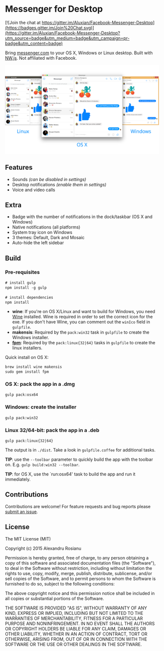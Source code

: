 # Messenger for Desktop

[![Join the chat at https://gitter.im/Aluxian/Facebook-Messenger-Desktop](https://badges.gitter.im/Join%20Chat.svg)](https://gitter.im/Aluxian/Facebook-Messenger-Desktop?utm_source=badge&utm_medium=badge&utm_campaign=pr-badge&utm_content=badge)

Bring [messenger.com](https://messenger.com) to your OS X, Windows or Linux desktop. Built with [NW.js](http://nwjs.io/). Not affiliated with Facebook.

![Cross-platform screenshot](screenshot.png)

## Features

* Sounds *(can be disabled in settings)*
* Desktop notifications *(enable them in settings)*
* Voice and video calls

## Extra

* Badge with the number of notifications in the dock/taskbar (OS X and Windows)
* Native notifications (all platforms)
* System tray icon on Windows
* 3 themes: Default, Dark and Mosaic
* Auto-hide the left sidebar

## Build

### Pre-requisites

    # install gulp
    npm install -g gulp

    # install dependencies
    npm install

* **wine**: If you're on OS X/Linux and want to build for Windows, you need [Wine](http://winehq.org/) installed. Wine is required in order
to set the correct icon for the exe. If you don't have Wine, you can comment out the `winIco` field in `gulpfile`.
* **makensis**: Required by the `pack:win32` task in `gulpfile` to create the Windows installer.
* [**fpm**](https://github.com/jordansissel/fpm): Required by the `pack:linux{32|64}` tasks in `gulpfile` to create the linux installers.

Quick install on OS X:

    brew install wine makensis
    sudo gem install fpm

### OS X: pack the app in a .dmg

    gulp pack:osx64

### Windows: create the installer

    gulp pack:win32

### Linux 32/64-bit: pack the app in a .deb

    gulp pack:linux{32|64}

The output is in `./dist`. Take a look in `gulpfile.coffee` for additional tasks.

**TIP**: use the `--toolbar` parameter to quickly build the app with the toolbar on. E.g. `gulp build:win32 --toolbar`.

**TIP**: for OS X, use the `run:osx64' task to build the app and run it immediately.

## Contributions

Contributions are welcome! For feature requests and bug reports please [submit an issue](https://github.com/Aluxian/Facebook-Messenger-Desktop/issues).

## License

The MIT License (MIT)

Copyright (c) 2015 Alexandru Rosianu

Permission is hereby granted, free of charge, to any person obtaining a copy
of this software and associated documentation files (the "Software"), to deal
in the Software without restriction, including without limitation the rights
to use, copy, modify, merge, publish, distribute, sublicense, and/or sell
copies of the Software, and to permit persons to whom the Software is
furnished to do so, subject to the following conditions:

The above copyright notice and this permission notice shall be included in all
copies or substantial portions of the Software.

THE SOFTWARE IS PROVIDED "AS IS", WITHOUT WARRANTY OF ANY KIND, EXPRESS OR
IMPLIED, INCLUDING BUT NOT LIMITED TO THE WARRANTIES OF MERCHANTABILITY,
FITNESS FOR A PARTICULAR PURPOSE AND NONINFRINGEMENT. IN NO EVENT SHALL THE
AUTHORS OR COPYRIGHT HOLDERS BE LIABLE FOR ANY CLAIM, DAMAGES OR OTHER
LIABILITY, WHETHER IN AN ACTION OF CONTRACT, TORT OR OTHERWISE, ARISING FROM,
OUT OF OR IN CONNECTION WITH THE SOFTWARE OR THE USE OR OTHER DEALINGS IN THE
SOFTWARE.
